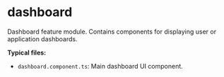 # dashboard

Dashboard feature module. Contains components for displaying user or application dashboards.

**Typical files:**
- `dashboard.component.ts`: Main dashboard UI component.
